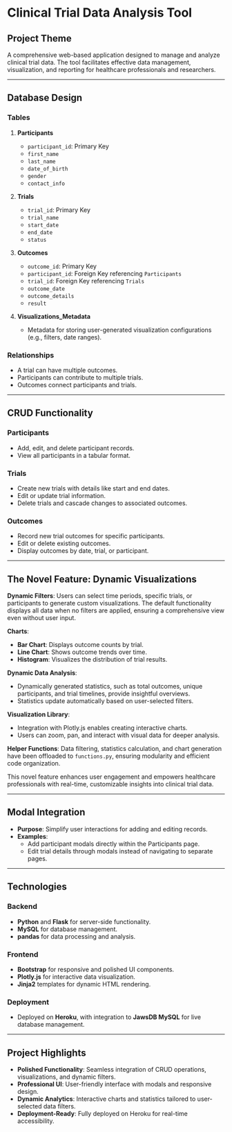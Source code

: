 # Clinical Trial Data Analysis Tool

## Project Theme

A comprehensive web-based application designed to manage and analyze clinical trial data. The tool facilitates effective data management, visualization, and reporting for healthcare professionals and researchers.

---

## Database Design

### Tables

1. **Participants**

   - `participant_id`: Primary Key
   - `first_name`
   - `last_name`
   - `date_of_birth`
   - `gender`
   - `contact_info`

2. **Trials**

   - `trial_id`: Primary Key
   - `trial_name`
   - `start_date`
   - `end_date`
   - `status`

3. **Outcomes**

   - `outcome_id`: Primary Key
   - `participant_id`: Foreign Key referencing `Participants`
   - `trial_id`: Foreign Key referencing `Trials`
   - `outcome_date`
   - `outcome_details`
   - `result`

4. **Visualizations\_Metadata**

   - Metadata for storing user-generated visualization configurations (e.g., filters, date ranges).

### Relationships

- A trial can have multiple outcomes.
- Participants can contribute to multiple trials.
- Outcomes connect participants and trials.

---

## CRUD Functionality

### Participants

- Add, edit, and delete participant records.
- View all participants in a tabular format.

### Trials

- Create new trials with details like start and end dates.
- Edit or update trial information.
- Delete trials and cascade changes to associated outcomes.

### Outcomes

- Record new trial outcomes for specific participants.
- Edit or delete existing outcomes.
- Display outcomes by date, trial, or participant.

---

## The Novel Feature: Dynamic Visualizations

**Dynamic Filters**:
Users can select time periods, specific trials, or participants to generate custom visualizations. The default functionality displays all data when no filters are applied, ensuring a comprehensive view even without user input.

**Charts**:
- **Bar Chart**: Displays outcome counts by trial.
- **Line Chart**: Shows outcome trends over time.
- **Histogram**: Visualizes the distribution of trial results.

**Dynamic Data Analysis**:
- Dynamically generated statistics, such as total outcomes, unique participants, and trial timelines, provide insightful overviews.
- Statistics update automatically based on user-selected filters.

**Visualization Library**:
- Integration with Plotly.js enables creating interactive charts.
- Users can zoom, pan, and interact with visual data for deeper analysis.

**Helper Functions**:
Data filtering, statistics calculation, and chart generation have been offloaded to `functions.py`, ensuring modularity and efficient code organization.

This novel feature enhances user engagement and empowers healthcare professionals with real-time, customizable insights into clinical trial data.

---

## Modal Integration

- **Purpose**: Simplify user interactions for adding and editing records.
- **Examples**:
  - Add participant modals directly within the Participants page.
  - Edit trial details through modals instead of navigating to separate pages.

---

## Technologies

### Backend

- **Python** and **Flask** for server-side functionality.
- **MySQL** for database management.
- **pandas** for data processing and analysis.

### Frontend

- **Bootstrap** for responsive and polished UI components.
- **Plotly.js** for interactive data visualization.
- **Jinja2** templates for dynamic HTML rendering.

### Deployment

- Deployed on **Heroku**, with integration to **JawsDB MySQL** for live database management.

---

## Project Highlights

- **Polished Functionality**: Seamless integration of CRUD operations, visualizations, and dynamic filters.
- **Professional UI**: User-friendly interface with modals and responsive design.
- **Dynamic Analytics**: Interactive charts and statistics tailored to user-selected data filters.
- **Deployment-Ready**: Fully deployed on Heroku for real-time accessibility.